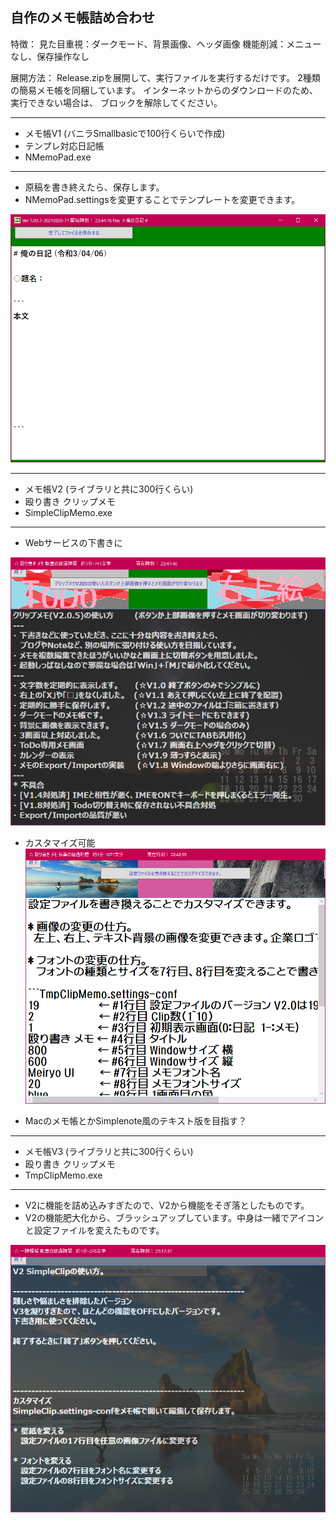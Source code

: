 自作のメモ帳詰め合わせ
----------------------

特徴：
  見た目重視：ダークモード、背景画像、ヘッダ画像
  機能削減：メニューなし、保存操作なし

展開方法：
  Release.zipを展開して、実行ファイルを実行するだけです。
  2種類の簡易メモ帳を同梱しています。
  インターネットからのダウンロードのため、実行できない場合は、
  ブロックを解除してください。



************************************************
*  メモ帳V1 (バニラSmallbasicで100行くらいで作成)
*  テンプレ対応日記帳
*  NMemoPad.exe
************************************************
  - 原稿を書き終えたら、保存します。
  - NMemoPad.settingsを変更することでテンプレートを変更できます。

![fig1](img/memo1.png)


************************************************
*  メモ帳V2 (ライブラリと共に300行くらい)
*  殴り書き クリップメモ
*  SimpleClipMemo.exe
************************************************

  - Webサービスの下書きに

![fig2](img/memoV3.png)


  - カスタマイズ可能
![fig2](img/memoV3-2.png)

  - Macのメモ帳とかSimplenote風のテキスト版を目指す？



************************************************
*  メモ帳V3 (ライブラリと共に300行くらい)
*  殴り書き クリップメモ
*  TmpClipMemo.exe
************************************************
  - V2に機能を詰め込みすぎたので、V2から機能をそぎ落としたものです。
  - V2の機能肥大化から、ブラッシュアップしています。中身は一緒でアイコンと設定ファイルを変えたものです。

![fig2](img/memoV2.png)

